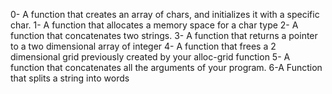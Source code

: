 0- A function that creates an array of chars, and initializes it with a specific char.
1- A function that allocates a memory space for a char type
2- A function that concatenates two strings.
3- A function that returns a pointer to a two dimensional array of integer
4- A function that frees a 2 dimensional grid previously created by your alloc-grid function
5- A  function that concatenates all the arguments of your program.
6-A Function that splits a string into words
